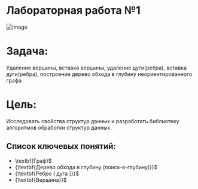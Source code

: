 # Лабораторная работа №1 

![image](https://github.com/iis-32170x/RPIIS/assets/135509020/570a9b15-2e67-4c18-b04e-9f8e5f663851)

# Задача:

Удаление вершины, вставка вершины, удаление дуги(ребра), вставка дуги(ребра), построение дерево обхода в глубину неориентированного графа

# Цель:

Исследовать свойства структур данных и разработать библиотеку алгоритмов обработки структур данных.

## Список ключевых понятий:
* \textbf{Граф}$
* {\textbf{Дерево обхода в глубину (поиск-в-глубину)}}$
* {\textbf{Ребро ( дуга )}}$
* {\textbf{Вершина}}$
